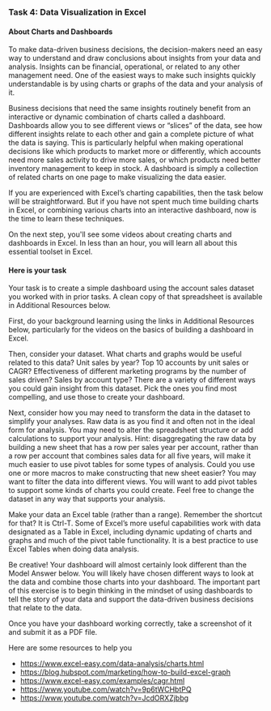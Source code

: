 <h3>Task 4: Data Visualization in Excel</h3>

<h4>About Charts and Dashboards</h4>

To make data-driven business decisions, the decision-makers need an easy way to understand and draw conclusions about insights from your data and analysis. 
Insights can be financial, operational, or related to any other management need. One of the easiest ways to make such insights quickly understandable is by using 
charts or graphs of the data and your analysis of it.  

Business decisions that need the same insights routinely benefit from an interactive or dynamic combination of charts called a dashboard. Dashboards allow you to see 
different views or “slices” of the data, see how different insights relate to each other and gain a complete picture of what the data is saying. This is particularly 
helpful when making operational decisions like which products to market more or differently, which accounts need more sales activity to drive more sales, or which 
products need better inventory management to keep in stock. A dashboard is simply a collection of related charts on one page to make visualizing the data easier.

If you are experienced with Excel’s charting capabilities, then the task below will be straightforward. But if you have not spent much time building charts in Excel, 
or combining various charts into an interactive dashboard, now is the time to learn these techniques. 

On the next step, you'll see some videos about creating charts and dashboards in Excel. In less than an hour, you will learn all about this essential toolset in Excel.

<h4>Here is your task</h4>

Your task is to create a simple dashboard using the account sales dataset you worked with in prior tasks. A clean copy of that spreadsheet is available in Additional 
Resources below.

First, do your background learning using the links in Additional Resources below, particularly for the videos on the basics of building a dashboard in Excel.

Then, consider your dataset. What charts and graphs would be useful related to this data? Unit sales by year? Top 10 accounts by unit sales or CAGR? Effectiveness of 
different marketing programs by the number of sales driven? Sales by account type? There are a variety of different ways you could gain insight from this dataset. 
Pick the ones you find most compelling, and use those to create your dashboard.  

Next, consider how you may need to transform the data in the dataset to simplify your analyses. Raw data is as you find it and often not in the ideal form for 
analysis. You may need to alter the spreadsheet structure or add calculations to support your analysis. Hint: disaggregating the raw data by building a new sheet 
that has a row per sales year per account, rather than a row per account that combines sales data for all five years, will make it much easier to use pivot tables 
for some types of analysis. Could you use one or more macros to make constructing that new sheet easier? You may want to filter the data into different views. 
You will want to add pivot tables to support some kinds of charts you could create. Feel free to change the dataset in any way that supports your analysis.  

Make your data an Excel table (rather than a range). Remember the shortcut for that? It is Ctrl-T. Some of Excel’s more useful capabilities work with data designated 
as a Table in Excel, including dynamic updating of charts and graphs and much of the pivot table functionality. It is a best practice to use Excel Tables when doing 
data analysis.

Be creative! Your dashboard will almost certainly look different than the Model Answer below. You will likely have chosen different ways to look at the data and 
combine those charts into your dashboard. The important part of this exercise is to begin thinking in the mindset of using dashboards to tell the story of your data 
and support the data-driven business decisions that relate to the data.

Once you have your dashboard working correctly, take a screenshot of it and submit it as a PDF file.

Here are some resources to help you

 - https://www.excel-easy.com/data-analysis/charts.html
 - https://blog.hubspot.com/marketing/how-to-build-excel-graph
 - https://www.excel-easy.com/examples/cagr.html
 - https://www.youtube.com/watch?v=9p6tWCHbtPQ
 - https://www.youtube.com/watch?v=JcdORXZjbbg
